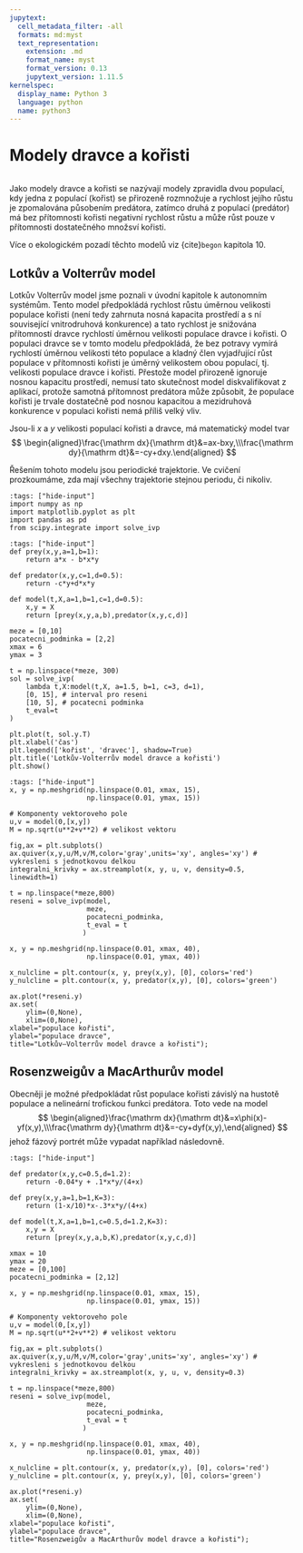 ```yaml
---
jupytext:
  cell_metadata_filter: -all
  formats: md:myst
  text_representation:
    extension: .md
    format_name: myst
    format_version: 0.13
    jupytext_version: 1.11.5
kernelspec:
  display_name: Python 3
  language: python
  name: python3
---
```


# Modely dravce a kořisti

```{index} single: Model ; dravce a kořisti
```

Jako modely dravce a kořisti se nazývají modely zpravidla dvou populací, kdy jedna z populací (kořist) se přirozeně rozmnožuje a rychlost jejího růstu je zpomalována působením predátora, zatímco druhá z populací (predátor) má bez přítomnosti kořisti negativní rychlost růstu a může růst pouze v přítomnosti dostatečného množsví kořisti. 

Více o ekologickém pozadí těchto modelů viz {cite}`begon` kapitola 10.


## Lotkův a Volterrův model 

Lotkův Volterrův model jsme poznali v úvodní kapitole k autonomním systémům.
Tento model předpokládá rychlost růstu úměrnou velikosti populace kořisti (není tedy zahrnuta nosná kapacita prostředí a s ní související vnitrodruhová konkurence) a
tato rychlost je snižována přítomností dravce rychlostí úměrnou velikosti
populace dravce i kořisti. O populaci dravce se v tomto modelu předpokládá, že bez potravy vymírá rychlostí úměrnou
velikosti této populace a kladný člen vyjadřující růst populace v přítomnosti kořisti je úměrný
velikostem obou populací, tj. velikosti populace dravce i kořisti. Přestože model přirozeně ignoruje nosnou kapacitu prostředí, nemusí tato skutečnost model diskvalifikovat z aplikací,
protože samotná přítomnost predátora může způsobit, že populace kořisti je
trvale dostatečně pod nosnou kapacitou a mezidruhová konkurence v populaci
kořisti nemá příliš velký vliv. 

Jsou-li $x$ a $y$ velikosti populací kořisti a dravce, má matematický model tvar
$$
\begin{aligned}\frac{\mathrm dx}{\mathrm dt}&=ax-bxy,\\\frac{\mathrm dy}{\mathrm dt}&=-cy+dxy.\end{aligned}
$$

Řešením tohoto modelu jsou periodické trajektorie. Ve cvičení prozkoumáme, zda mají všechny trajektorie stejnou periodu, či nikoliv.

```{code-cell} ipython
:tags: ["hide-input"]
import numpy as np
import matplotlib.pyplot as plt
import pandas as pd
from scipy.integrate import solve_ivp

```

```{code-cell} ipython
:tags: ["hide-input"]
def prey(x,y,a=1,b=1):
    return a*x - b*x*y

def predator(x,y,c=1,d=0.5):
    return -c*y+d*x*y

def model(t,X,a=1,b=1,c=1,d=0.5):
    x,y = X
    return [prey(x,y,a,b),predator(x,y,c,d)]

meze = [0,10]
pocatecni_podminka = [2,2]
xmax = 6
ymax = 3

t = np.linspace(*meze, 300)
sol = solve_ivp(
    lambda t,X:model(t,X, a=1.5, b=1, c=3, d=1), 
    [0, 15], # interval pro reseni
    [10, 5], # pocatecni podminka
    t_eval=t
)

plt.plot(t, sol.y.T)
plt.xlabel('čas')
plt.legend(['kořist', 'dravec'], shadow=True)
plt.title('Lotkův-Volterrův model dravce a kořisti')
plt.show()
```


```{code-cell} ipython
:tags: ["hide-input"]
x, y = np.meshgrid(np.linspace(0.01, xmax, 15), 
                   np.linspace(0.01, ymax, 15))

# Komponenty vektoroveho pole
u,v = model(0,[x,y])
M = np.sqrt(u**2+v**2) # velikost vektoru

fig,ax = plt.subplots()
ax.quiver(x,y,u/M,v/M,color='gray',units='xy', angles='xy') # vykresleni s jednotkovou delkou
integralni_krivky = ax.streamplot(x, y, u, v, density=0.5, linewidth=1)

t = np.linspace(*meze,800)
reseni = solve_ivp(model,
                   meze,
                   pocatecni_podminka,
                   t_eval = t
                  )

x, y = np.meshgrid(np.linspace(0.01, xmax, 40), 
                   np.linspace(0.01, ymax, 40))

x_nulcline = plt.contour(x, y, prey(x,y), [0], colors='red')
y_nulcline = plt.contour(x, y, predator(x,y), [0], colors='green')

ax.plot(*reseni.y)
ax.set(
    ylim=(0,None), 
    xlim=(0,None),
xlabel="populace kořisti",
ylabel="populace dravce",
title="Lotkův–Volterrův model dravce a kořisti");
```

## Rosenzweigův a MacArthurův model

Obecněji je možné předpokládat růst populace kořisti závislý na hustotě
populace a nelineární trofickou funkci predátora. Toto vede na model 
$$
\begin{aligned}\frac{\mathrm dx}{\mathrm dt}&=x\phi(x)-yf(x,y),\\\frac{\mathrm
dy}{\mathrm dt}&=-cy+dyf(x,y),\end{aligned}
$$
jehož fázový portrét může vypadat například následovně. 

```{code-cell} ipython
:tags: ["hide-input"]

def predator(x,y,c=0.5,d=1.2):
    return -0.04*y + .1*x*y/(4+x)

def prey(x,y,a=1,b=1,K=3):
    return (1-x/10)*x-.3*x*y/(4+x)

def model(t,X,a=1,b=1,c=0.5,d=1.2,K=3):
    x,y = X
    return [prey(x,y,a,b,K),predator(x,y,c,d)]

xmax = 10
ymax = 20
meze = [0,100]
pocatecni_podminka = [2,12]

x, y = np.meshgrid(np.linspace(0.01, xmax, 15), 
                   np.linspace(0.01, ymax, 15))

# Komponenty vektoroveho pole
u,v = model(0,[x,y])
M = np.sqrt(u**2+v**2) # velikost vektoru

fig,ax = plt.subplots()
ax.quiver(x,y,u/M,v/M,color='gray',units='xy', angles='xy') # vykresleni s jednotkovou delkou
integralni_krivky = ax.streamplot(x, y, u, v, density=0.3)

t = np.linspace(*meze,800)
reseni = solve_ivp(model,
                   meze,
                   pocatecni_podminka,
                   t_eval = t
                  )

x, y = np.meshgrid(np.linspace(0.01, xmax, 40), 
                   np.linspace(0.01, ymax, 40))

x_nulcline = plt.contour(x, y, predator(x,y), [0], colors='red')
y_nulcline = plt.contour(x, y, prey(x,y), [0], colors='green')

ax.plot(*reseni.y)
ax.set(
    ylim=(0,None), 
    xlim=(0,None),
xlabel="populace kořisti",
ylabel="populace dravce",
title="Rosenzweigův a MacArthurův model dravce a kořisti");
```


